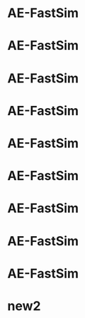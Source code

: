 # AE-FastSim
# AE-FastSim
# AE-FastSim
# AE-FastSim
# AE-FastSim
# AE-FastSim
# AE-FastSim
# AE-FastSim
# AE-FastSim
# new2
